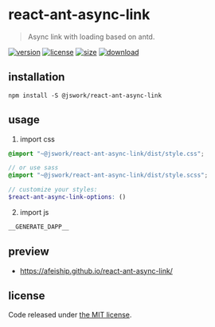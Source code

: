 # react-ant-async-link
> Async link with loading based on antd.

[![version][version-image]][version-url]
[![license][license-image]][license-url]
[![size][size-image]][size-url]
[![download][download-image]][download-url]

## installation
```shell
npm install -S @jswork/react-ant-async-link
```

## usage
1. import css
  ```scss
  @import "~@jswork/react-ant-async-link/dist/style.css";

  // or use sass
  @import "~@jswork/react-ant-async-link/dist/style.scss";

  // customize your styles:
  $react-ant-async-link-options: ()
  ```
2. import js
  ```js
__GENERATE_DAPP__
  ```

## preview
- https://afeiship.github.io/react-ant-async-link/

## license
Code released under [the MIT license](https://github.com/afeiship/react-ant-async-link/blob/master/LICENSE.txt).

[version-image]: https://img.shields.io/npm/v/@jswork/react-ant-async-link
[version-url]: https://npmjs.org/package/@jswork/react-ant-async-link

[license-image]: https://img.shields.io/npm/l/@jswork/react-ant-async-link
[license-url]: https://github.com/afeiship/react-ant-async-link/blob/master/LICENSE.txt

[size-image]: https://img.shields.io/bundlephobia/minzip/@jswork/react-ant-async-link
[size-url]: https://github.com/afeiship/react-ant-async-link/blob/master/dist/react-ant-async-link.min.js

[download-image]: https://img.shields.io/npm/dm/@jswork/react-ant-async-link
[download-url]: https://www.npmjs.com/package/@jswork/react-ant-async-link
